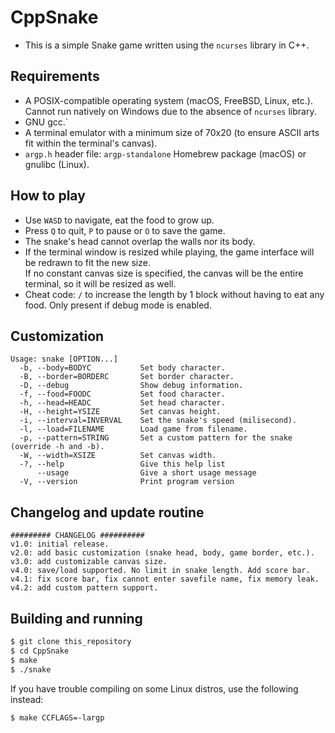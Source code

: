 # CppSnake
- This is a simple Snake game written using the ``ncurses`` library in C++.
## Requirements
- A POSIX-compatible operating system (macOS, FreeBSD, Linux, etc.). Cannot run natively on Windows due to the absence of ``ncurses`` library.
- GNU gcc.`
- A terminal emulator with a minimum size of 70x20 (to ensure ASCII arts fit within the terminal's canvas).
- ``argp.h`` header file: ``argp-standalone`` Homebrew package (macOS) or gnulibc (Linux).
## How to play
- Use ``WASD`` to navigate, eat the food to grow up.
- Press ``Q`` to quit, ``P`` to pause or ``O`` to save the game.
- The snake's head cannot overlap the walls nor its body.
- If the terminal window is resized while playing, the game interface will be redrawn to fit the new size.<br>
If no constant canvas size is specified, the canvas will be the entire terminal, so it will be resized as well.
- Cheat code: ``/`` to increase the length by 1 block without having to eat any food. Only present if debug mode is enabled.
## Customization
```
Usage: snake [OPTION...]
  -b, --body=BODYC           Set body character.
  -B, --border=BORDERC       Set border character.
  -D, --debug                Show debug information.
  -f, --food=FOODC           Set food character.
  -h, --head=HEADC           Set head character.
  -H, --height=YSIZE         Set canvas height.
  -i, --interval=INVERVAL    Set the snake's speed (milisecond).
  -l, --load=FILENAME        Load game from filename.
  -p, --pattern=STRING       Set a custom pattern for the snake (override -h and -b).
  -W, --width=XSIZE          Set canvas width.
  -?, --help                 Give this help list
      --usage                Give a short usage message
  -V, --version              Print program version
```
## Changelog and update routine
```
######### CHANGELOG ##########
v1.0: initial release.
v2.0: add basic customization (snake head, body, game border, etc.).
v3.0: add customizable canvas size.
v4.0: save/load supported. No limit in snake length. Add score bar.
v4.1: fix score bar, fix cannot enter savefile name, fix memory leak.
v4.2: add custom pattern support.
```
## Building and running
```bash
$ git clone this_repository
$ cd CppSnake
$ make
$ ./snake
```
If you have trouble compiling on some Linux distros, use the following instead:
```bash
$ make CCFLAGS=-largp
```
